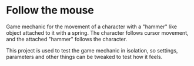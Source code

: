 # Follow the mouse

Game mechanic for the movement of a character with a "hammer" like object attached to it with a spring.
The character follows cursor movement, and the attached "hammer" follows the character.

This project is used to test the game mechanic in isolation, so settings, parameters and other things can be tweaked to test how it feels.

